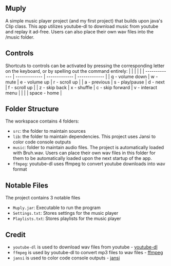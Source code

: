 ## Muply

A simple music player project (and my first project) that builds upon java's Clip class. This app utilizes youtube-dl to download music from youtube and replay it ad-free. Users can also place their own wav files into the /music folder.

## Controls

Shortcuts to controls can be activated by pressing the corresponding letter on the keyboard, or by spelling out the command entirely:
| | | | |
| ------------- | ------------- |  -------------  | ------------- |
| q - volume down | w - mute | e - volume up | r - scroll up |
| a - previous | s - play/pause | d - next | f - scroll up |
| z - skip back | x - shuffle | c - skip forward | v - interact menu |
| | | space - home |

## Folder Structure

The workspace contains 4 folders:

- `src`: the folder to maintain sources
- `lib`: the folder to maintain dependencies. This project uses Jansi to color code console outputs
- `music`: folder to maintain audio files. The project is automatically loaded with Bruh.wav. Users can place their own wav files in this folder for them to be automatically loaded upon the next startup of the app.
- `ffmpeg`: youtube-dl uses ffmpeg to convert youtube downloads into wav format

## Notable Files

The project contains 3 notable files

- `Muply.jar`: Executable to run the program
- `Settings.txt`: Stores settings for the music player
- `Playlists.txt`: Stores playlists for the music player


## Credit

- `youtube-dl` is used to download wav files from youtube - [youtube-dl](https://github.com/ytdl-org/youtube-dl)
- `ffmpeg` is used by youtube-dl to convert mp3 files to wav files - [ffmpeg](https://github.com/FFmpeg/FFmpeg)
- `jansi` is used to color code console outputs - [jansi](https://github.com/fusesource/jansi)
